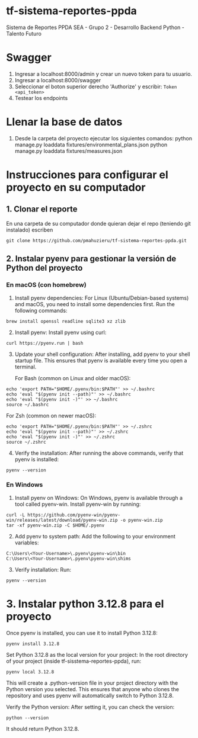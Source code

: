 # tf-sistema-reportes-ppda
Sistema de Reportes PPDA SEA - Grupo 2 - Desarrollo Backend Python - Talento Futuro


# Swagger
1. Ingresar a localhost:8000/admin y crear un nuevo token para tu usuario.
2. Ingresar a localhost:8000/swagger
3. Seleccionar el boton superior derecho 'Authorize' y escribir: `Token <api_token>`
4. Testear los endpoints


# Llenar la base de datos
1. Desde la carpeta del proyecto ejecutar los siguientes comandos:
python manage.py loaddata fixtures/environmental_plans.json
python manage.py loaddata fixtures/measures.json


# Instrucciones para configurar el proyecto en su computador

## 1. Clonar el reporte

En una carpeta de su computador donde quieran dejar el repo (teniendo git instalado) 
escriben

```
git clone https://github.com/pmahuzieru/tf-sistema-reportes-ppda.git
```

## 2. Instalar pyenv para gestionar la versión de Python del proyecto

### En macOS (con homebrew)

1. Install pyenv dependencies: For Linux (Ubuntu/Debian-based systems) and macOS, you need to install some dependencies first. Run the following commands:

```
brew install openssl readline sqlite3 xz zlib
```
2. Install pyenv: Install pyenv using curl:
```
curl https://pyenv.run | bash
```
3. Update your shell configuration: After installing, add pyenv to your shell startup file. This ensures that pyenv is available every time you open a terminal.

    For Bash (common on Linux and older macOS):
```
echo 'export PATH="$HOME/.pyenv/bin:$PATH"' >> ~/.bashrc
echo 'eval "$(pyenv init --path)"' >> ~/.bashrc
echo 'eval "$(pyenv init -)"' >> ~/.bashrc
source ~/.bashrc
```
For Zsh (common on newer macOS):

```
echo 'export PATH="$HOME/.pyenv/bin:$PATH"' >> ~/.zshrc
echo 'eval "$(pyenv init --path)"' >> ~/.zshrc
echo 'eval "$(pyenv init -)"' >> ~/.zshrc
source ~/.zshrc
```

4. Verify the installation: After running the above commands, verify that pyenv is installed:
```
pyenv --version
```

### En Windows

1. Install pyenv on Windows: On Windows, pyenv is available through a tool called pyenv-win. Install pyenv-win by running:

```
curl -L https://github.com/pyenv-win/pyenv-win/releases/latest/download/pyenv-win.zip -o pyenv-win.zip
tar -xf pyenv-win.zip -C $HOME/.pyenv
```

2. Add pyenv to system path: Add the following to your environment variables:

```
C:\Users\<Your-Username>\.pyenv\pyenv-win\bin
C:\Users\<Your-Username>\.pyenv\pyenv-win\shims
```

3. Verify installation: Run:
```
pyenv --version
```

# 3. Instalar python 3.12.8 para el proyecto

Once pyenv is installed, you can use it to install Python 3.12.8:
```
pyenv install 3.12.8
```

Set Python 3.12.8 as the local version for your project: In the root directory of your project (inside tf-sisstema-reportes-ppda), run:
```
pyenv local 3.12.8
```
This will create a .python-version file in your project directory with the Python version you selected. This ensures that anyone who clones the repository and uses pyenv will automatically switch to Python 3.12.8.

Verify the Python version: After setting it, you can check the version:
```
python --version
```
It should return Python 3.12.8.